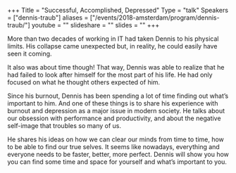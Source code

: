 +++
Title = "Successful, Accomplished, Depressed"
Type = "talk"
Speakers = ["dennis-traub"]
aliases = ["/events/2018-amsterdam/program/dennis-traub/"]
youtube = ""
slideshare = ""
slides = ""
+++

More than two decades of working in IT had taken Dennis to his physical limits. His collapse came unexpected but, in reality, he could easily have seen it coming.

It also was about time though! That way, Dennis was able to realize that he had failed to look after himself for the most part of his life. He had only focused on what he thought others expected of him.

Since his burnout, Dennis has been spending a lot of time finding out what’s important to him. And one of these things is to share his experience with burnout and depression as a major issue in modern society. He talks about our obsession with performance and productivity, and about the negative self-image that troubles so many of us.

He shares his ideas on how we can clear our minds from time to time, how to be able to find our true selves. It seems like nowadays, everything and everyone needs to be faster, better, more perfect. Dennis will show you how you can find some time and space for yourself and what’s important to you.
